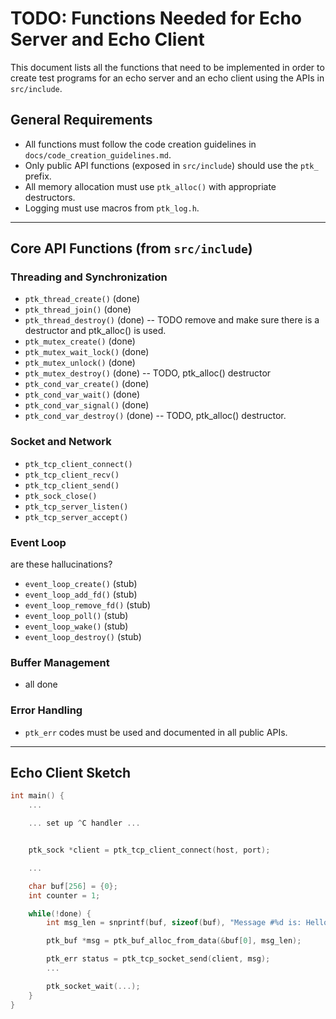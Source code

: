 # TODO: Functions Needed for Echo Server and Echo Client

This document lists all the functions that need to be implemented in order to create test programs for an echo server and an echo client using the APIs in `src/include`.

## General Requirements
- All functions must follow the code creation guidelines in `docs/code_creation_guidelines.md`.
- Only public API functions (exposed in `src/include`) should use the `ptk_` prefix.
- All memory allocation must use `ptk_alloc()` with appropriate destructors.
- Logging must use macros from `ptk_log.h`.

---

## Core API Functions (from `src/include`)

### Threading and Synchronization
 - `ptk_thread_create()` (done)
 - `ptk_thread_join()` (done)
 - `ptk_thread_destroy()` (done) -- TODO remove and make sure there is a destructor and ptk_alloc() is used.
 - `ptk_mutex_create()` (done)
 - `ptk_mutex_wait_lock()` (done)
 - `ptk_mutex_unlock()` (done)
 - `ptk_mutex_destroy()` (done) -- TODO, ptk_alloc() destructor
 - `ptk_cond_var_create()` (done)
 - `ptk_cond_var_wait()` (done)
 - `ptk_cond_var_signal()` (done)
 - `ptk_cond_var_destroy()` (done) -- TODO, ptk_alloc() destructor.

### Socket and Network
 - `ptk_tcp_client_connect()`
 - `ptk_tcp_client_recv()`
 - `ptk_tcp_client_send()`
 - `ptk_sock_close()`
 - `ptk_tcp_server_listen()`
 - `ptk_tcp_server_accept()`

### Event Loop

are these hallucinations?

 - `event_loop_create()` (stub)
 - `event_loop_add_fd()` (stub)
 - `event_loop_remove_fd()` (stub)
 - `event_loop_poll()` (stub)
 - `event_loop_wake()` (stub)
 - `event_loop_destroy()` (stub)

### Buffer Management
 - all done

### Error Handling
 - `ptk_err` codes must be used and documented in all public APIs.

---


## Echo Client Sketch

```c
int main() {
    ...

    ... set up ^C handler ...


    ptk_sock *client = ptk_tcp_client_connect(host, port);

    ...

    char buf[256] = {0};
    int counter = 1;

    while(!done) {
        int msg_len = snprintf(buf, sizeof(buf), "Message #%d is: Hello, Dolly!", counter++);

        ptk_buf *msg = ptk_buf_alloc_from_data(&buf[0], msg_len);

        ptk_err status = ptk_tcp_socket_send(client, msg);
        ...

        ptk_socket_wait(...);
    }
}

